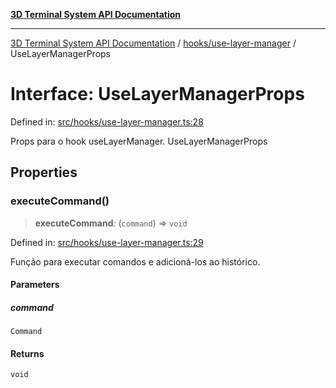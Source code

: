 [**3D Terminal System API Documentation**](../../../README.md)

***

[3D Terminal System API Documentation](../../../README.md) / [hooks/use-layer-manager](../README.md) / UseLayerManagerProps

# Interface: UseLayerManagerProps

Defined in: [src/hooks/use-layer-manager.ts:28](https://github.com/Dicommunitas/ThreeJS_Terminal_3D2/blob/50ef787d9f23a1c5f4362ca495ac1334ca854f4f/src/hooks/use-layer-manager.ts#L28)

Props para o hook useLayerManager.
 UseLayerManagerProps

## Properties

### executeCommand()

> **executeCommand**: (`command`) => `void`

Defined in: [src/hooks/use-layer-manager.ts:29](https://github.com/Dicommunitas/ThreeJS_Terminal_3D2/blob/50ef787d9f23a1c5f4362ca495ac1334ca854f4f/src/hooks/use-layer-manager.ts#L29)

Função para executar comandos e adicioná-los ao histórico.

#### Parameters

##### command

`Command`

#### Returns

`void`
